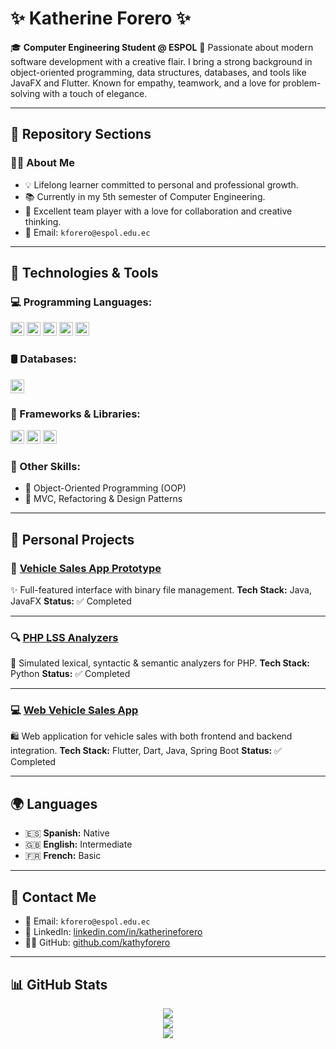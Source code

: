 # ✨ Katherine Forero ✨

🎓 **Computer Engineering Student @ ESPOL**
💖 Passionate about modern software development with a creative flair. I bring a strong background in object-oriented programming, data structures, databases, and tools like JavaFX and Flutter. Known for empathy, teamwork, and a love for problem-solving with a touch of elegance.

---

## 💖 Repository Sections

### 💁‍♀️ About Me

* 💡 Lifelong learner committed to personal and professional growth.
* 📚 Currently in my 5th semester of Computer Engineering.
* 🤝 Excellent team player with a love for collaboration and creative thinking.
* 📧 Email: `kforero@espol.edu.ec`

---

## 🧰 Technologies & Tools

### 💻 Programming Languages:

<img src="https://img.shields.io/badge/Java-%23ED8B00.svg?style=plastic&logo=openjdk&logoColor=white" height="22"> <img src="https://img.shields.io/badge/Python-%233776AB.svg?style=plastic&logo=python&logoColor=white" height="22"> <img src="https://img.shields.io/badge/PHP-%23777BB4.svg?style=plastic&logo=php&logoColor=white" height="22"> <img src="https://img.shields.io/badge/Ruby-%23CC342D.svg?style=plastic&logo=ruby&logoColor=white" height="22"> <img src="https://img.shields.io/badge/Dart-%230175C2.svg?style=plastic&logo=dart&logoColor=white" height="22">

### 🛢 Databases:

<img src="https://img.shields.io/badge/MySQL-%2300f.svg?style=plastic&logo=mysql&logoColor=white" height="22">

### 🌈 Frameworks & Libraries:

<img src="https://img.shields.io/badge/JavaFX-%2343853D.svg?style=plastic&logo=java&logoColor=white" height="22"> <img src="https://img.shields.io/badge/Flutter-%2302569B.svg?style=plastic&logo=flutter&logoColor=white" height="22"> <img src="https://img.shields.io/badge/JUnit-%23525d6d.svg?style=plastic&logo=java&logoColor=white" height="22">

### 🧠 Other Skills:

* 🔄 Object-Oriented Programming (OOP)
* 🧠 MVC, Refactoring & Design Patterns

---

## 🌷 Personal Projects

### 🚗 [Vehicle Sales App Prototype](https://github.com/kathyforero/Proyecto-EstructurasDeDatos.git)

✨ Full-featured interface with binary file management.
**Tech Stack:** Java, JavaFX
**Status:** ✅ Completed

---

### 🔍 [PHP LSS Analyzers](https://github.com/kathyforero/ProyectoPHP-AnalizadoresLSS.git)

🧪 Simulated lexical, syntactic & semantic analyzers for PHP.
**Tech Stack:** Python
**Status:** ✅ Completed

---

### 💻 [Web Vehicle Sales App](https://github.com/kathyforero/LP-FINAL.git)

🛍 Web application for vehicle sales with both frontend and backend integration.
**Tech Stack:** Flutter, Dart, Java, Spring Boot
**Status:** ✅ Completed

---

## 🌍 Languages

* 🇪🇸 **Spanish:** Native
* 🇬🇧 **English:** Intermediate
* 🇫🇷 **French:** Basic

---

## 💌 Contact Me

* 📧 Email: `kforero@espol.edu.ec`
* 💼 LinkedIn: [linkedin.com/in/katherineforero](https://www.linkedin.com/in/katherineforero)
* 🐱‍👤 GitHub: [github.com/kathyforero](https://github.com/kathyforero)

---

## 📊 GitHub Stats

<div align="center">

<img src="https://github-readme-streak-stats.herokuapp.com/?user=kathyforero&theme=rose_pine&hide_border=false" />
<br/>
<img src="https://github-readme-stats.vercel.app/api?username=kathyforero&theme=rose_pine&hide_border=false&include_all_commits=true&count_private=true" />
<br/>
<img src="https://github-readme-stats.vercel.app/api/top-langs/?username=kathyforero&theme=rose_pine&hide_border=false&layout=compact" />

</div>
